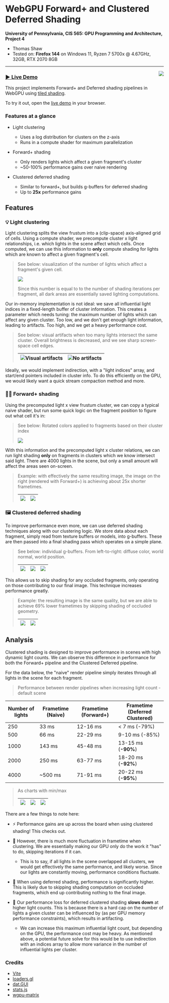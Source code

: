 # WebGPU Forward+ and Clustered Deferred Shading

**University of Pennsylvania, CIS 565: GPU Programming and Architecture, Project 4**

- Thomas Shaw
- Tested on: **Firefox 144** on
  Windows 11, Ryzen 7 5700x @ 4.67GHz, 32GB, RTX 2070 8GB

---

<img align="right" src="docs/img/deferred_shading.webp" />

### [▶️ Live Demo](https://printer83mph.github.io/CIS5650-Project4-WebGPU-Forward-Plus-and-Clustered-Deferred/)

<!-- A brief description of your project and the specific features you implemented -->

This project implements Forward+ and Deferred shading pipelines in WebGPU using [tiled shading](https://www.aortiz.me/2018/12/21/CG.html#tiled-shading--forward).

To try it out, open the [live demo](https://printer83mph.github.io/CIS5650-Project4-WebGPU-Forward-Plus-and-Clustered-Deferred/) in your browser.

### Features at a glance

- Light clustering
  - Uses a log distribution for clusters on the z-axis
  - Runs in a compute shader for maximum parallelization

- Forward+ shading
  - Only renders lights which affect a given fragment's cluster
  - ~50-100% performance gains over naive rendering

- Clustered deferred shading
  - Similar to forward+, but builds g-buffers for deferred shading
  - Up to **25x** performance gains

## Features

### 💡 Light clustering

Light clustering splits the view frustum into a (clip-space) axis-aligned grid of cells. Using a compute shader, we precompute cluster x light relationships, i.e. which lights in the scene affect which cells. Once computed, we can use this information to **only** compute shading for lights which are known to affect a given fragment's cell.

> See below: visualization of the number of lights which affect a fragment's given cell.
>
> ![](docs/img/light_clustering.webp)
>
> Since this number is equal to to the number of shading iterations per fragment, all dark areas are essentially saved lighting computations.

Our in-memory implementation is not ideal: we save all influential light indices in a fixed-length buffer of cluster information. This creates a parameter which needs tuning: the maximum number of lights which can affect any given cluster. Too low, and we don't get enough light information, leading to artifacts. Too high, and we get a heavy performance cost.

> See below: visual artifacts when too many lights intersect the same cluster. Overall brightness is decreased, and we see sharp screen-space cell edges.
>
> | ![Visual artifacts](docs/img/hall_def_2000_60_to_70fps.png) | ![No artifacts](docs/img/hall_naive_2000_5_fps.png) |
> | ----------------------------------------------------------- | --------------------------------------------------- |

Ideally, we would implement indirection, with a "light indices" array, and start/end pointers included in cluster info. To do this efficiently on the GPU, we would likely want a quick stream compaction method and more.

### 🏃‍➡️ Forward+ shading

Using the precomputed light x view frustum cluster, we can copy a typical naive shader, but run some quick logic on the fragment position to figure out what cell it's in:

> See below: Rotated colors applied to fragments based on their cluster index
>
> ![](docs/img/clusters.png)

With this information and the precomputed light x cluster relations, we can run light shading **only** on fragments in clusters which we know intersect said light. There are 4000 lights in the scene, but only a small amount will affect the areas seen on-screen.

> Example: with effectively the same resulting image, the image on the right (rendered with Forward+) is achieving about 25x shorter frametimes.
>
> | ![](docs/img/fountain_naive_4000_3fps.png) | ![](docs/img/fountain_fplus_4000_60_to_80fps.png) |
> | ------------------------------------------ | ------------------------------------------------- |

### 🖼️ Clustered deferred shading

To improve performance even more, we can use deferred shading techniques along with our clustering logic. We store data about each fragment, simply read from texture buffers or models, into g-buffers. These are then passed into a final shading pass which operates on a simple plane.

> See below: individual g-buffers. From left-to-right: diffuse color, world normal, world position.
>
> | ![](docs/img/gbuffer_diffuse.png) | ![](docs/img/gbuffer_nor.png) | ![](docs/img/gbuffer_pos.png) |
> | --------------------------------- | ----------------------------- | ----------------------------- |

This allows us to skip shading for any occluded fragments, only operating on those contributing to our final image. This technique increases performance greatly.

> Example: the resulting image is the same quality, but we are able to achieve 69% lower frametimes by skipping shading of occluded geometry.
>
> | ![](docs/img/hall_def_1000_80_to_100fps.png) | ![](docs/img/hall_fplus_1000_25_to_30fps.png) |
> | -------------------------------------------- | --------------------------------------------- |

## Analysis

Clustered shading is designed to improve performance in scenes with high dynamic light counts. We can observe this difference in performance for both the Forward+ pipeline and the Clustered Deferred pipeline.

For the data below, the "naive" render pipeline simply iterates through all lights in the scene for each fragment.

> Performance between render pipelines when increasing light count - default scene

| Number of lights | Frametime (Naive) | Frametime (Forward+) | Frametime (Deferred Clustered) |
| ---------------- | ----------------- | -------------------- | ------------------------------ |
| 250              | 33 ms             | 12-16 ms             | < 7 ms (-79%)                  |
| 500              | 66 ms             | 22-29 ms             | 9-10 ms (-85%)                 |
| 1000             | 143 ms            | 45-48 ms             | 13-15 ms (**-90%**)            |
| 2000             | 250 ms            | 63-77 ms             | 18-20 ms (**-92%**)            |
| 4000             | ~500 ms           | 71-91 ms             | 20-22 ms (**-95%**)            |

> As charts with min/max
>
> | ![](docs/img/frametimes_naive.png) | ![](docs/img/frametimes_forwardplus.png) | ![](docs/img/frametimes_clusdeferred.png) |
> | ---------------------------------- | ---------------------------------------- | ----------------------------------------- |

There are a few things to note here:

- ⚡ Performance gains are up across the board when using clustered shading! This checks out.

- 🫨 However, there is much more fluctuation in frametime when clustering. We are essentially making our GPU only do the work it "has" to do, skipping iterations if it can.
  - This is to say, if all lights in the scene overlapped all clusters, we would get effectively the same performance, and likely worse. Since our lights are constantly moving, performance conditions fluctuate.

- 🧱 When using deferred shading, performance is significantly higher. This is likely due to skipping shading computation on occluded fragments, which end up contributing nothing to the final image.

- 🐢 Our performance loss for deferred clustered shading **slows down** at higher light counts. This is because there is a hard cap on the number of lights a given cluster can be influenced by (as per GPU memory performance constraints), which results in artifacting.
  - We can increase this maximum influential light count, but depending on the GPU, the performance cost may be heavy. As mentioned above, a potential future solve for this would be to use indirection with an indices array to allow more variance in the number of influential lights per cluster.

### Credits

- [Vite](https://vitejs.dev/)
- [loaders.gl](https://loaders.gl/)
- [dat.GUI](https://github.com/dataarts/dat.gui)
- [stats.js](https://github.com/mrdoob/stats.js)
- [wgpu-matrix](https://github.com/greggman/wgpu-matrix)
